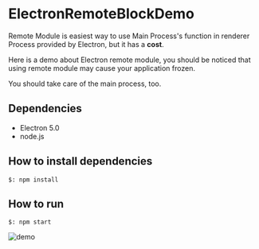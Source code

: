 # ElectronRemoteBlockDemo

Remote Module is easiest way to use Main Process's function in renderer Process provided by Electron, but it has a **cost**.

Here is a demo about Electron remote module, you should be noticed that using remote module may cause your application frozen.

You should take care of the main process, too.

## Dependencies
- Electron 5.0
- node.js

## How to install dependencies
```
$: npm install
```

## How to run
```
$: npm start
```

![demo](./ElectronTest.gif)
